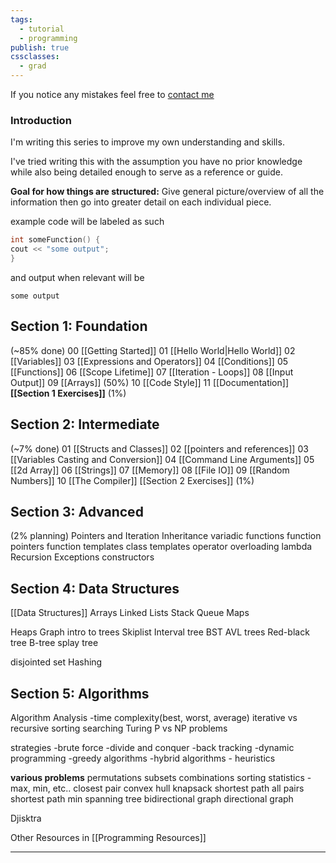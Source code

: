 ```yaml
---
tags:
  - tutorial
  - programming
publish: true
cssclasses:
  - grad
---
```

<div id='stars'></div>
<div id='stars2'></div>
<div id='stars3'></div>

If you notice any mistakes feel free to [contact me](Contact.md) 

### Introduction
I'm writing this series to improve my own understanding and skills.

I've tried writing this with the assumption you have no prior knowledge while also being detailed enough to serve as a reference or guide. 

**Goal for how things are structured:** Give general picture/overview of all the information then go into greater detail on each individual piece.



example code will be labeled as such
```cpp
int someFunction() {
cout << "some output";
} 
```
and output when relevant will be
```
some output
```


## Section 1: Foundation 
(~85% done)
00 [[Getting Started]]
01 [[Hello World|Hello World]] 
02 [[Variables]] 
03 [[Expressions and Operators]] 
04 [[Conditions]] 
05 [[Functions]]
06 [[Scope Lifetime]] 
07 [[Iteration - Loops]] 
08 [[Input Output]]
09 [[Arrays]]  (50%)
10 [[Code Style]]
11 [[Documentation]]
 **[[Section 1 Exercises]]** (1%)
## Section 2: Intermediate
(~7% done)
 01 [[Structs and Classes]]
 02 [[pointers and references]]
 03 [[Variables Casting and Conversion]]
 04 [[Command Line Arguments]]
 05 [[2d Array]] 
 06 [[Strings]]
 07 [[Memory]] 
 08 [[File IO]] 
 09 [[Random Numbers]]
 10 [[The Compiler]]
[[Section 2 Exercises]] (1%)

## Section 3: Advanced
(2% planning)
Pointers and Iteration
Inheritance
variadic functions
function pointers
function templates
class templates
operator overloading
lambda
Recursion
Exceptions
constructors

## Section 4: Data Structures
[[Data Structures]] 
Arrays
Linked Lists
Stack
Queue
Maps

Heaps
Graph
intro to trees
Skiplist
Interval tree
BST
AVL trees
Red-black tree
B-tree
splay tree

disjointed set
Hashing


## Section 5: Algorithms
Algorithm Analysis
-time complexity(best, worst, average)
iterative vs recursive
sorting
searching
Turing
P vs NP problems

strategies
-brute force
-divide and conquer
-back tracking
-dynamic programming
-greedy algorithms
-hybrid algorithms - heuristics

**various problems**
permutations
subsets
combinations
sorting
statistics - max, min, etc..
closest pair
convex hull
knapsack
shortest path
all pairs shortest path
min spanning tree
bidirectional graph
directional graph

Djisktra





Other Resources in [[Programming Resources]]

---

